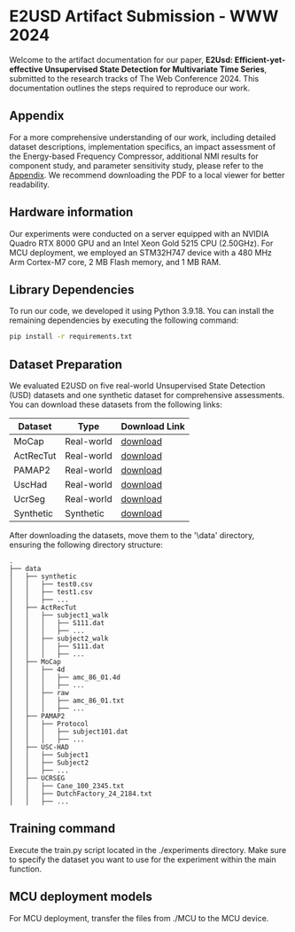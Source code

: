 # E2USD Artifact Submission - WWW 2024
Welcome to the artifact documentation for our paper, **E2Usd: Efficient-yet-effective Unsupervised State Detection for Multivariate Time Series**, submitted to the research tracks of The Web Conference 2024. This documentation outlines the steps required to reproduce our work.


## Appendix
For a more comprehensive understanding of our work, including detailed dataset descriptions, implementation specifics, an impact assessment of the Energy-based Frequency Compressor, additional NMI results for component study, and parameter sensitivity study, please refer to the [Appendix](Appendix.pdf). We recommend downloading the PDF to a local viewer for better readability.

## Hardware information
Our experiments were conducted on a server equipped with an NVIDIA Quadro RTX 8000 GPU and an Intel Xeon Gold 5215 CPU (2.50GHz). For MCU deployment, we employed an STM32H747 device with a 480 MHz Arm Cortex-M7 core, 2 MB Flash memory, and 1 MB RAM.

## Library Dependencies
To run our code, we developed it using Python 3.9.18. You can install the remaining dependencies by executing the following command:
```bash
pip install -r requirements.txt
```
## Dataset Preparation
We evaluated E2USD on five real-world Unsupervised State Detection (USD) datasets and one synthetic dataset for comprehensive assessments. You can download these datasets from the following links:


| Dataset   | Type               | Download Link |
|----------|----------|--------------------|
| MoCap   | Real-world | [download](https://drive.google.com/file/d/1Z3HRSxUUfjiPRMzGrOcGie63S1HXA8nf/view?usp=sharing) |
| ActRecTut| Real-world | [download](https://drive.google.com/file/d/1tU5EmxRUk37TzgvpkcgTMQSVG8DBGCUt/view?usp=sharing) |
| PAMAP2| Real-world | [download](https://drive.google.com/file/d/11zwi7PwJiRujncT7kt0NOGOo_GavSSo2/view?usp=sharing) |
| UscHad| Real-world | [download](https://drive.google.com/file/d/1kBHPZZCCN1zrZd7CoSGzG3_W0Jdsm9kF/view?usp=sharing) |
| UcrSeg| Real-world | [download](https://drive.google.com/file/d/1nGH-l3tkp18SauzUUR6P0FhlhEQDLTu2/view?usp=sharing) |
| Synthetic | Synthetic | [download](https://drive.google.com/file/d/1C6Pl58O-un4DUPdzqC9PKs09wQi8knYx/view?usp=sharing) |

After downloading the datasets, move them to the '\data' directory, ensuring the following directory structure:


```
.
├── data
│   ├── synthetic
│   │   ├── test0.csv
│   │   ├── test1.csv
│   │   ├── ...
│   ├── ActRecTut
│   │   ├── subject1_walk
│   │   │   ├── S111.dat
│   │   │   ├── ...
│   │   ├── subject2_walk
│   │   │   ├── S111.dat
│   │   │   ├── ...
│   ├── MoCap
│   │   ├── 4d
│   │   │   ├── amc_86_01.4d
│   │   │   ├── ...
│   │   ├── raw
│   │   │   ├── amc_86_01.txt
│   │   │   ├── ...
│   ├── PAMAP2
│   │   ├── Protocol
│   │   │   ├── subject101.dat
│   │   │   ├── ...
│   ├── USC-HAD
│   │   ├── Subject1
│   │   ├── Subject2
│   │   ├── ...
│   ├── UCRSEG
│   │   ├── Cane_100_2345.txt
│   │   ├── DutchFactory_24_2184.txt
│   │   ├── ...

```
## Training command

Execute the train.py script located in the ./experiments directory. Make sure to specify the dataset you want to use for the experiment within the main function.

## MCU deployment models

For MCU deployment, transfer the files from ./MCU to the MCU device.


